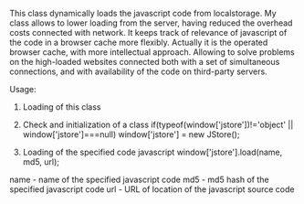 This class dynamically loads the javascript code from localstorage. 
My class allows to lower loading from the server, having reduced the overhead costs connected with network. It keeps track of relevance of javascript of the code in a browser cache more flexibly. Actually it is the operated browser cache, with more intellectual approach. Allowing to solve problems on the high-loaded websites connected both with a set of simultaneous connections, and with availability of the code on third-party servers.

Usage:
1. Loading of this class
<script type="application/javascript" src="JStore.class.js"></script>

2. Check and initialization of a class
if(typeof(window['jstore'])!='object' || window['jstore']===null)
     window['jstore'] = new JStore();
     
3. Loading of the specified code javascript
window['jstore'].load(name, md5, url);

name - name of the specified javascript code
md5 - md5 hash of the specified javascript code
url - URL of location of the javascript source code